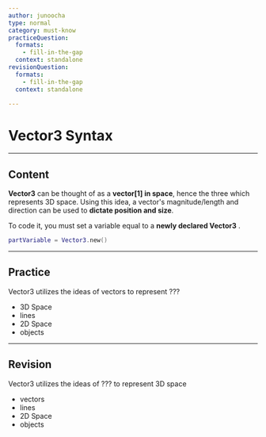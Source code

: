 ```yaml
---
author: junoocha
type: normal
category: must-know
practiceQuestion:
  formats:
    - fill-in-the-gap
  context: standalone
revisionQuestion:
  formats:
    - fill-in-the-gap
  context: standalone

---
```


# Vector3 Syntax
---

## Content
**Vector3** can be thought of as a **vector[1] in space**, hence the three which represents 3D space. Using this idea, a vector's magnitude/length and direction can be used to **dictate position and size**.

To code it, you must set a variable equal to a **newly declared Vector3** .
```lua
partVariable = Vector3.new()
```
---

## Practice

Vector3 utilizes the ideas of vectors to represent ???

- 3D Space
- lines
- 2D Space
- objects
---

## Revision

Vector3 utilizes the ideas of ??? to represent 3D space

- vectors
- lines
- 2D Space
- objects